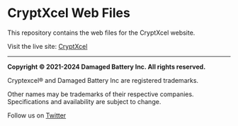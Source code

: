 # CryptXcel Web Files

This repository contains the web files for the CryptXcel website.

Visit the live site: [CryptXcel](https://cryptxcel.github.io/CryptXcel)

---

**Copyright &copy; 2021-2024 Damaged Battery Inc. All rights reserved.**

Cryptexcel&reg; and Damaged Battery Inc are registered trademarks.

Other names may be trademarks of their respective companies. Specifications and availability are subject to change.

Follow us on [Twitter](https://twitter.com/CryptXcel)
